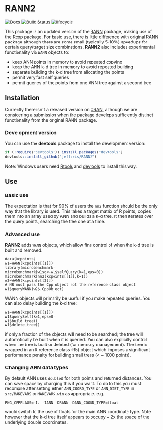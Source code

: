 # RANN2
<!-- badges: start -->
[![Docs](https://img.shields.io/badge/docs-100%25-brightgreen.svg)](https://jefferis.github.io/RANN2/)
[![Build Status](https://travis-ci.org/jefferis/RANN2.svg)](https://travis-ci.org/jefferis/RANN2)
[![lifecycle](https://img.shields.io/badge/lifecycle-maturing-blue.svg)](https://www.tidyverse.org/lifecycle/#maturing)
<!-- badges: end -->

This package is an updated version of the [RANN](https://cran.r-project.org/package=RANN) 
package, making use of the Rcpp package. 
For basic use, there is little difference with original RANN 
package although there are some small (typically 5-10%) speedups for certain 
query/target size combinations. **RANN2** also includes experimental 
functionality via `WANN` objects to:
  * keep ANN points in memory to avoid repeated copying
  * keep the ANN k-d tree in memory to avoid repeated building
  * separate building the k-d tree from allocating the points
  * permit very fast self queries
  * permit queries of the points from one ANN tree against a second tree

## Installation
Currently there isn't a released version on [CRAN](https://cran.r-project.org/),
although we are considering a submission when the package develops sufficiently
distinct functionality from the original RANN package.

### Development version
You can use the **devtools** package to install the development version:

```r
if (!require("devtools")) install.packages("devtools")
devtools::install_github("jefferis/RANN2")
```

Note: Windows users need [Rtools](http://www.murdoch-sutherland.com/Rtools/) and [devtools](https://cran.r-project.org/package=devtools) to install this way.

## Use
### Basic use
The expectation is that for 90% of users the `nn2` function should be the only
way that the library is used. This takes a target matrix of R points, copies them into
an array used by ANN and builds a k-d tree. It then iterates over the query
points, searching the tree one at a time.

### Advanced use
**RANN2** adds `WANN` objects, which allow fine control of when the k-d tree is
built and removed.

```
data(kcpoints)
w1=WANN(kcpoints[[1]])
library(microbenchmark)
microbenchmark(w1sq<-w1$selfQuery(k=1,eps=0))
microbenchmark(nn2(kcpoints[[1]],k=1))
w2=WANN(kcpoints[[2]])
# NB must pass the Cpp object not the reference class object
w1$queryWANN(w2$.CppObject)
```

WANN objects will primarily be useful if you make repeated queries. You can also
delay building the k-d tree:

```
w1=WANN(kcpoints[[1]])
w1$querySelf(k=1,eps=0)
w1$build_tree()
w1$delete_tree()
```
if only a fraction of the objects will need to be searched; the tree will
automatically be built when it is queried. You can also explicitly control
when the tree is built or deleted (for memory management). The tree is wrapped
in an R reference class (R5) object which imposes a significant performance
penalty for building small trees (< ~ 1000 points).

### Changing ANN data types
By default ANN uses `double`s for both points and returned distances. You can
save space by changing this if you want. To do to this you must recompile after
setting either `ANN_COORD_TYPE` or `ANN_DIST_TYPE` in `src/MAKEVARS` or 
`MAKEVARS.win` as appropriate. e.g. 
```
PKG_CPPFLAGS=-I. -IANN -DRANN -DANN_COORD_TYPE=float
```
would switch to the use of floats for the main ANN coordinate type. Note however
that the k-d tree itself appears to occupy ~ 2x the space of the underlying
double coordinates.

